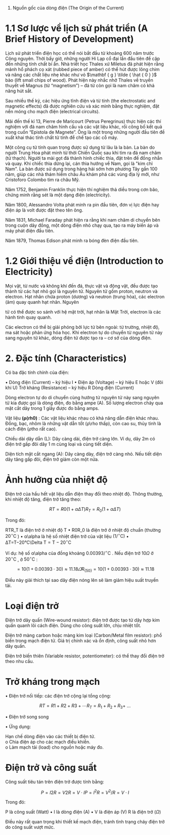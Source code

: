 

1. Nguồn gốc của dòng điện (The Origin of the Current)

# 1.1 Sơ lược về lịch sử phát triển (A Brief History of Development)

Lịch sử phát triển điện học có thể nói bắt đầu từ khoảng 600 năm trước Công nguyên. Thời bấy giờ, những người Hi Lạp cổ đại lần đầu tiên đề cập đến những tính chất bí ẩn. Nhà triết học Thales xứ Miletus đã phát hiện rằng mảnh hổ phách cọ xát (rubbed piece of amber) có thể hút được lông chim và nâng các chất liệu nhẹ khác như vỏ $\mathbf { g } \tilde { \hat { 0 } }$ bào (lift small chips of wood). Phát hiện này nhắc nhở Thales về truyền thuyết về Magnus (từ “magnetism”) – đá từ còn gọi là nam châm có khả năng hút sắt.

Sau nhiều thế kỷ, các hiệu ứng tĩnh điện và từ tính (the electrostatic and magnetic effects) đã được nghiên cứu và xác minh bằng thực nghiệm, đặt nền móng cho mạch điện (electrical circuits).

Mãi đến thế kỉ 13, Pierre de Maricourt (Petrus Peregrinus) thực hiện các thí nghiệm với đá nam châm hình cầu và các vật liệu khác, rồi công bố kết quả trong cuốn “Epistola de Magnete”. Ông là một trong những người đầu tiên đề xuất khai thác tính chất từ tính để chế tạo các cỗ máy.

Một công cụ từ tính quan trọng được sử dụng từ lâu là la bàn. La bàn do người Trung Hoa phát minh từ thời Chiến Quốc sau khi tìm ra đá nam châm (từ thạch). Người ta mài gọt đá thành hình chiếc thìa, đặt trên đế đồng nhẵn và quay. Khi chiếc thìa dừng lại, cán thìa hướng về Nam, gọi là "kim chỉ Nam". La bàn được sử dụng trong hàng hải sớm hơn phương Tây gần 100 năm, giúp các nhà thám hiểm châu Âu khám phá các vùng địa lý mới, như Cristoforo Colombo tìm ra châu Mỹ.

Năm 1752, Benjamin Franklin thực hiện thí nghiệm thả diều trong cơn bão, chứng minh rằng sét là một dạng điện (electricity).

Năm 1800, Alessandro Volta phát minh ra pin đầu tiên, đơn vị lực điện hay điện áp là volt được đặt theo tên ông.

Năm 1831, Michael Faraday phát hiện ra rằng khi nam châm di chuyển bên trong cuộn dây đồng, một dòng điện nhỏ chạy qua, tạo ra máy biến áp và máy phát điện đầu tiên.

Năm 1879, Thomas Edison phát minh ra bóng đèn điện đầu tiên.

# 1.2 Giới thiệu về điện (Introduction to Electricity)

Mọi vật, từ nước và không khí đến đá, thực vật và động vật, đều được tạo thành từ các hạt nhỏ gọi là nguyên tử. Nguyên tử gồm proton, neutron và electron. Hạt nhân chứa proton (dương) và neutron (trung hòa), các electron (âm) quay quanh hạt nhân. Nguyên



tử có thể được so sánh với hệ mặt trời, hạt nhân là Mặt Trời, electron là các hành tinh quay quanh.

Các electron có thể bị giải phóng bởi lực từ bên ngoài: từ trường, nhiệt độ, ma sát hoặc phản ứng hóa học. Khi electron tự do chuyển từ nguyên tử này sang nguyên tử khác, dòng điện tử được tạo ra – cơ sở của dòng điện.

# 2. Đặc tính (Characteristics)

Có ba đặc tính chính của điện:

• Dòng điện (Current) – ký hiệu I • Điện áp (Voltage) – ký hiệu E hoặc V (đôi khi U) Trở kháng (Resistance) – ký hiệu R Dòng điện (Current)

Dòng electron tự do di chuyển cùng hướng từ nguyên tử này sang nguyên tử kia được gọi là dòng điện, đo bằng ampe (A). Số lượng electron chảy qua mặt cắt dây trong 1 giây được đo bằng amps.





Vật liệu $\mathbf { ( \pmb { \rho } ( \mathbf { r } \mathbf { h } \mathbf { 0 } ) }$ : Các vật liệu khác nhau có khả năng dẫn điện khác nhau. Đồng, bạc, nhôm là những vật dẫn tốt (ρ\rho thấp), còn cao su, thủy tinh là cách điện $( \rho \mathrm { { t h o } }$ rất cao).

Chiều dài dây dẫn (L): Dây càng dài, điện trở càng lớn. Ví dụ, dây $2 \mathrm { m }$ có điện trở gấp đôi dây $1 \textrm { m }$ cùng loại và cùng tiết diện.

Diện tích mặt cắt ngang (A): Dây càng dày, điện trở càng nhỏ. Nếu tiết diện dây tăng gấp đôi, điện trở giảm còn một nửa.

# Ảnh hưởng của nhiệt độ

Điện trở của hầu hết vật liệu dẫn điện thay đổi theo nhiệt độ. Thông thường, khi nhiệt độ tăng, điện trở tăng theo:

$$
R T = R 0 ( 1 + \alpha \Delta T ) R _ { T } = R _ { 0 } ( 1 + \alpha \Delta T )
$$

Trong đó:

RTR_T là điện trở ở nhiệt độ T • R0R_0 là điện trở ở nhiệt độ chuẩn (thường $2 0 ^ { \circ } \mathrm { C }$ ) • α\alpha là hệ số nhiệt điện trở của vật liệu $( 1 / ^ { \circ } \mathrm { C } )$ • ΔT=T−20°C\Delta $\mathrm { T } = \mathrm { T } - 2 0 ^ { \circ } \mathrm { C }$

Ví dụ: hệ số α\alpha của đồng khoảng $0 . 0 0 3 9 3 / { } ^ { \circ } \mathrm { C }$ . Nếu điện trở $1 0 \Omega$ ở $2 0 \mathrm { { } ^ { \circ } C }$ , ở $5 0 \mathrm { { } ^ { \circ } C }$ :

$$
= 1 0 ( 1 + 0 . 0 0 3 9 3 \cdot 3 0 ) \approx 1 1 . 1 8 \varOmega R _ { \{ 5 0 \} } = 1 0 \left( 1 + 0 . 0 0 3 9 3 \cdot 3 0 \right) \approx 1 1 . 1 8
$$

Điều này giải thích tại sao dây điện nóng lên sẽ làm giảm hiệu suất truyền tải.

# Loại điện trở

Điện trở dây quấn (Wire-wound resistor): điện trở được tạo từ dây hợp kim quấn quanh lõi cách điện. Dùng cho công suất lớn, chịu nhiệt tốt.

Điện trở màng carbon hoặc màng kim loại (Carbon/Metal film resistor): phổ biến trong mạch điện tử. Giá trị chính xác và ổn định, công suất nhỏ hơn dây quấn.

Điện trở biến thiên (Variable resistor, potentiometer): có thể thay đổi điện trở theo nhu cầu.

# Trở kháng trong mạch

• Điện trở nối tiếp: các điện trở cộng lại tổng cộng:



$$
R T = R 1 + R 2 + R 3 + \cdots R _ { T } = R _ { 1 } + R _ { 2 } + R _ { 3 } + \ \dots
$$

• Điện trở song song

• Ứng dụng:

Hạn chế dòng điện vào các thiết bị điện tử.   
o Chia điện áp cho các mạch điều khiển.   
o Làm mạch tải (load) cho nguồn hoặc máy đo.

# Điện trở và công suất

Công suất tiêu tán trên điện trở được tính bằng:

$$
P = I 2 R = V 2 R = V \cdot I P = I ^ { 2 } R = V ^ { 2 } / R = V \cdot I
$$

Trong đó:

P là công suất (Watt) • I là dòng điện (A) • V là điện áp (V) R là điện trở $( \Omega )$

Điều này rất quan trọng khi thiết kế mạch điện, tránh tình trạng cháy điện trở do công suất vượt mức.